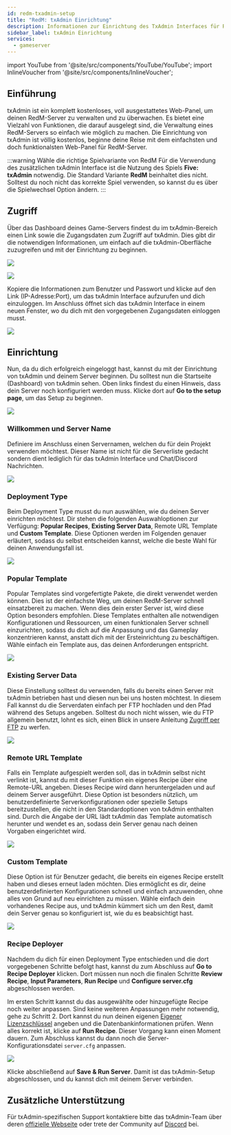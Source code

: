 ```yaml
---
id: redm-txadmin-setup
title: "RedM: txAdmin Einrichtung"
description: Informationen zur Einrichtung des TxAdmin Interfaces für RedM Gameserver von ZAP-Hosting - ZAP-Hosting.com Dokumentation
sidebar_label: txAdmin Einrichtung
services:
  - gameserver
---
```


import YouTube from '@site/src/components/YouTube/YouTube';
import InlineVoucher from '@site/src/components/InlineVoucher';

## Einführung
txAdmin ist ein komplett kostenloses, voll ausgestattetes Web-Panel, um deinen RedM-Server zu verwalten und zu überwachen. Es bietet eine Vielzahl von Funktionen, die darauf ausgelegt sind, die Verwaltung eines RedM-Servers so einfach wie möglich zu machen. Die Einrichtung von txAdmin ist völlig kostenlos, beginne deine Reise mit dem einfachsten und doch funktionalsten Web-Panel für RedM-Server.

:::warning Wähle die richtige Spielvariante von RedM
Für die Verwendung des zusätzlichen txAdmin Interface ist die Nutzung des Spiels **Five: txAdmin** notwendig. Die Standard Variante **RedM** beinhaltet dies nicht. Solltest du noch nicht das korrekte Spiel verwenden, so kannst du es über die Spielwechsel Option ändern. 
:::

<InlineVoucher />



## Zugriff

Über das Dashboard deines Game-Servers findest du im txAdmin-Bereich einen Link sowie die Zugangsdaten zum Zugriff auf txAdmin. Dies gibt dir die notwendigen Informationen, um einfach auf die txAdmin-Oberfläche zuzugreifen und mit der Einrichtung zu beginnen.

![](https://screensaver01.zap-hosting.com/index.php/s/aTQeF69ojtqM9iX/preview)



![](https://screensaver01.zap-hosting.com/index.php/s/wzcQqB3MY7k28rZ/preview)

Kopiere die Informationen zum Benutzer und Passwort und klicke auf den Link (IP-Adresse:Port), um das txAdmin Interface aufzurufen und dich einzuloggen. Im Anschluss öffnet sich das txAdmin Interface in einem neuen Fenster, wo du dich mit den vorgegebenen Zugangsdaten einloggen musst. 

![](https://screensaver01.zap-hosting.com/index.php/s/pp8GLQBoX4LoqTA/preview)



## Einrichtung

Nun, da du dich erfolgreich eingeloggt hast, kannst du mit der Einrichtung von txAdmin und deinem Server beginnen. Du solltest nun die Startseite (Dashboard) von txAdmin sehen. Oben links findest du einen Hinweis, dass dein Server noch konfiguriert werden muss. Klicke dort auf **Go to the setup page**, um das Setup zu beginnen.

![](https://screensaver01.zap-hosting.com/index.php/s/oXakf3qoJaim7ex/download)



### Willkommen und Server Name

Definiere im Anschluss einen Servernamen, welchen du für dein Projekt verwenden möchtest. Dieser Name ist nicht für die Serverliste gedacht sondern dient lediglich für das txAdmin Interface und Chat/Discord Nachrichten. 

![](https://screensaver01.zap-hosting.com/index.php/s/FCmd5xQ89wSPHfe/preview)



### Deployment Type

Beim Deployment Type musst du nun auswählen, wie du deinen Server einrichten möchtest. Dir stehen die folgenden Auswahloptionen zur Verfügung: **Popular Recipes**, **Existing Server Data**, Remote URL Template und **Custom Template**. Diese Optionen werden im Folgenden genauer erläutert, sodass du selbst entscheiden kannst, welche die beste Wahl für deinen Anwendungsfall ist. 

![](https://screensaver01.zap-hosting.com/index.php/s/52HfyJSNLscApNE/preview)



### Popular Template

Popular Templates sind vorgefertigte Pakete, die direkt verwendet werden können. Dies ist der einfachste Weg, um deinen RedM-Server schnell einsatzbereit zu machen. Wenn dies dein erster Server ist, wird diese Option besonders empfohlen. Diese Templates enthalten alle notwendigen Konfigurationen und Ressourcen, um einen funktionalen Server schnell einzurichten, sodass du dich auf die Anpassung und das Gameplay konzentrieren kannst, anstatt dich mit der Ersteinrichtung zu beschäftigen. Wähle einfach ein Template aus, das deinen Anforderungen entspricht.

![](https://screensaver01.zap-hosting.com/index.php/s/rrw962gMMpn86fW/preview)



### Existing Server Data

Diese Einstellung solltest du verwenden, falls du bereits einen Server mit txAdmin betrieben hast und diesen nun bei uns hosten möchtest. In diesem Fall kannst du die Serverdaten einfach per FTP hochladen und den Pfad während des Setups angeben. Solltest du noch nicht wissen, wie du FTP allgemein benutzt, lohnt es sich, einen Blick in unsere Anleitung [Zugriff per FTP](gameserver-ftpaccess.md) zu werfen.

![](https://screensaver01.zap-hosting.com/index.php/s/DJtoBPqmBLSDdXZ/preview)





### Remote URL Template

Falls ein Template aufgespielt werden soll, das in txAdmin selbst nicht verlinkt ist, kannst du mit dieser Funktion ein eigenes Recipe über eine Remote-URL angeben. Dieses Recipe wird dann heruntergeladen und auf deinem Server ausgeführt. Diese Option ist besonders nützlich, um benutzerdefinierte Serverkonfigurationen oder spezielle Setups bereitzustellen, die nicht in den Standardoptionen von txAdmin enthalten sind. Durch die Angabe der URL lädt txAdmin das Template automatisch herunter und wendet es an, sodass dein Server genau nach deinen Vorgaben eingerichtet wird.

![](https://screensaver01.zap-hosting.com/index.php/s/jrGzTGp9FwLc82i/preview)

### Custom Template

Diese Option ist für Benutzer gedacht, die bereits ein eigenes Recipe erstellt haben und dieses erneut laden möchten. Dies ermöglicht es dir, deine benutzerdefinierten Konfigurationen schnell und einfach anzuwenden, ohne alles von Grund auf neu einrichten zu müssen. Wähle einfach dein vorhandenes Recipe aus, und txAdmin kümmert sich um den Rest, damit dein Server genau so konfiguriert ist, wie du es beabsichtigt hast.

![](https://screensaver01.zap-hosting.com/index.php/s/Z75q5RKakwfpHGy/preview)



### Recipe Deployer

Nachdem du dich für einen Deployment Type entschieden und die dort vorgegebenen Schritte befolgt hast, kannst du zum Abschluss auf **Go to Recipe Deployer** klicken. Dort müssen nun noch die finalen Schritte **Review Recipe**, **Input Parameters**, **Run Recipe** und **Configure server.cfg** abgeschlossen werden.

Im ersten Schritt kannst du das ausgewählte oder hinzugefügte Recipe noch weiter anpassen. Sind keine weiteren Anpassungen mehr notwendig, gehe zu Schritt 2. Dort kannst du nun deinen eigenen [Eigener Lizenzschlüssel](redm-licensekey.md) angeben und die Datenbankinformationen prüfen. Wenn alles korrekt ist, klicke auf **Run Recipe**. Dieser Vorgang kann einen Moment dauern. Zum Abschluss kannst du dann noch die Server-Konfigurationsdatei `server.cfg` anpassen. 

![](https://screensaver01.zap-hosting.com/index.php/s/wFMD576sBQAAdxZ/download)

Klicke abschließend auf **Save & Run Server**. Damit ist das txAdmin-Setup abgeschlossen, und du kannst dich mit deinem Server verbinden.



## Zusätzliche Unterstützung

Für txAdmin-spezifischen Support kontaktiere bitte das txAdmin-Team über deren [offizielle Webseite](https://txadm.in/) oder trete der Community auf [Discord](https://discord.gg/txAdmin/) bei.
